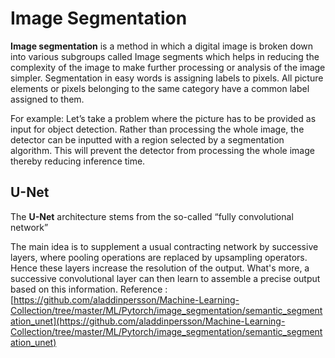 # Image Segmentation

**Image segmentation** is a method in which a digital image is broken down into various subgroups called Image segments which helps in reducing the complexity of the image to make further processing or analysis of the image simpler. Segmentation in easy words is assigning labels to pixels. All picture elements or pixels belonging to the same category have a common label assigned to them.

For example: Let’s take a problem where the picture has to be provided as input for object detection. Rather than processing the whole image, the detector can be inputted with a region selected by a segmentation algorithm. This will prevent the detector from processing the whole image thereby reducing inference time.

## U-Net

The **U-Net** architecture stems from the so-called “fully convolutional network” 

The main idea is to supplement a usual contracting network by successive layers, where pooling operations are replaced by upsampling operators. Hence these layers increase the resolution of the output. What's more, a successive convolutional layer can then learn to assemble a precise output based on this information.
Reference : [https://github.com/aladdinpersson/Machine-Learning-Collection/tree/master/ML/Pytorch/image_segmentation/semantic_segmentation_unet](https://github.com/aladdinpersson/Machine-Learning-Collection/tree/master/ML/Pytorch/image_segmentation/semantic_segmentation_unet)
